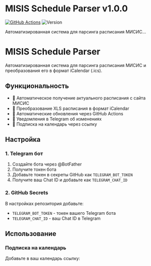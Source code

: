 # MISIS Schedule Parser v1.0.0

[![GitHub Actions](https://github.com/dmitry207/misis-itkn-schedule/actions/workflows/schedule.yml/badge.svg)](https://github.com/dmitry207/misis-itkn-schedule/actions)
![Version](https://img.shields.io/badge/version-1.0.0-blue.svg)

Автоматизированная система для парсинга расписания МИСИС...
# MISIS Schedule Parser

Автоматизированная система для парсинга расписания МИСИС и преобразования его в формат iCalendar (.ics).

## Функциональность

- 📅 Автоматическое получение актуального расписания с сайта МИСИС
- 🔄 Преобразование XLS расписания в формат iCalendar
- 🤖 Автоматические обновления через GitHub Actions
- 📱 Уведомления в Telegram об изменениях
- 📲 Подписка на календарь через ссылку

## Настройка

### 1. Telegram бот

1. Создайте бота через @BotFather
2. Получите токен бота
3. Добавьте токен в секреты GitHub как `TELEGRAM_BOT_TOKEN`
4. Получите ваш Chat ID и добавьте как `TELEGRAM_CHAT_ID`

### 2. GitHub Secrets

В настройках репозитория добавьте:
- `TELEGRAM_BOT_TOKEN` - токен вашего Telegram бота
- `TELEGRAM_CHAT_ID` - ваш Chat ID в Telegram

## Использование

### Подписка на календарь

Добавьте в ваш календарь ссылку:
